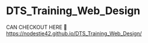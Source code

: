 # DTS_Training_Web_Design
CAN CHECKOUT HERE 🫣
https://nodestie42.github.io/DTS_Training_Web_Design/
